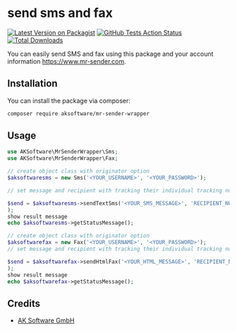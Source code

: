 # send sms and fax

[![Latest Version on Packagist](https://img.shields.io/packagist/v/aksoftware/mr-sender-wrapper.svg?style=flat-square)](https://packagist.org/packages/aksoftware/mr-sender-wrapper)
[![GitHub Tests Action Status](https://img.shields.io/github/workflow/status/aksoftware/mr-sender-wrapper/run-tests?label=tests)](https://github.com/aksoftware/mr-sender-wrapper/actions?query=workflow%3Arun-tests+branch%3Amaster)
[![Total Downloads](https://img.shields.io/packagist/dt/aksoftware/mr-sender-wrapper.svg?style=flat-square)](https://packagist.org/packages/aksoftware/mr-sender-wrapper)


You can easily send SMS and fax using this package and your account information https://www.mr-sender.com.

## Installation

You can install the package via composer:

```bash
composer require aksoftware/mr-sender-wrapper
```

## Usage

``` php
use AKSoftware\MrSenderWrapper\Sms;
use AKSoftware\MrSenderWrapper\Fax;

// create object class with originator option
$aksoftwaresms = new Sms('<YOUR_USERNAME>', '<YOUR_PASSWORD>');

// set message and recipient with tracking their individual tracking number.

$send = $aksoftwaresms->sendTextSms('<YOUR_SMS_MESSAGE>', 'RECIPIENT_NUMBER'
);
show result message
echo $aksoftwaresms->getStatusMessage();

// create object class with originator option
$aksoftwarefax = new Fax('<YOUR_USERNAME>', '<YOUR_PASSWORD>');
// set message and recipient with tracking their individual tracking number.

$send = $aksoftwarefax->sendHtmlFax('<YOUR_HTML_MESSAGE>', 'RECIPIENT_NUMBER'
);
show result message
echo $aksoftwarefax->getStatusMessage();


```

## Credits

- [AK Software GmbH](https://ak-software.com/)

